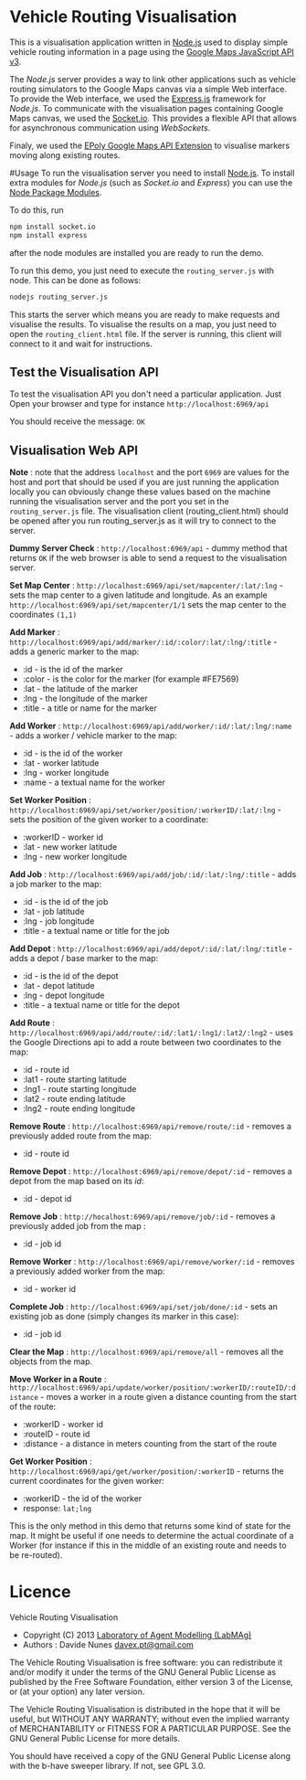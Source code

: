 # Vehicle Routing Visualisation
This is a visualisation application written in [Node.js](http://nodejs.org/) used to display simple
vehicle routing information in a page using the [Google Maps JavaScript API v3](https://developers.google.com/maps/documentation/javascript/reference).

The *Node.js* server provides a way to link other applications such as vehicle routing simulators to the Google Maps canvas 
via a simple Web interface. To provide the Web interface, we used the [Express.js](http://expressjs.com/) framework for *Node.js*.
To communicate with the visualisation pages containing Google Maps canvas, we used the [Socket.io](http://socket.io/). This provides a 
flexible API that allows for asynchronous communication using *WebSockets*. 

Finaly, we used the [EPoly Google Maps API Extension](http://econym.org.uk/gmap/epoly.htm) to visualise markers moving along 
existing routes.

#Usage
To run the visualisation server you need to install [Node.js](http://nodejs.org/). To install extra modules for *Node.js*
(such as *Socket.io* and *Express*) you can use the [Node Package Modules](https://npmjs.org/).

To do this, run 

```bash
npm install socket.io
npm install express
```

after the node modules are installed you are ready to run the demo.

To run this demo, you just need to execute the `routing_server.js` with node. This can be done as follows:

```bash
nodejs routing_server.js
```
This starts the server which means you are ready to make requests and visualise the results. To visualise the 
results on a map, you just need to open the `routing_client.html` file. If the server is running, this client 
will connect to it and wait for instructions.

## Test the Visualisation API
To test the visualisation API you don't need a particular application. Just Open your browser and type for instance
`http://localhost:6969/api`

You should receive the message: `OK`

## Visualisation Web API
**Note** : note that the address `localhost` and the port `6969` are values for the host and port that should be used if you 
are just running the application locally you can obviously change these values based on the machine running the visualisation server 
and the port you set in the `routing_server.js` file. The visualisation client (routing_client.html) should be opened after you run routing_server.js as
it will try to connect to the server.

**Dummy Server Check** : `http://localhost:6969/api` - dummy method that returns `OK` if the web browser is able to send a request to the visualisation server.

**Set Map Center** : `http://localhost:6969/api/set/mapcenter/:lat/:lng` - sets the map center to a given latitude and longitude. As an example `http://localhost:6969/api/set/mapcenter/1/1`
sets the map center to the coordinates `(1,1)`

**Add Marker** : `http://localhost:6969/api/add/marker/:id/:color/:lat/:lng/:title` - adds a generic marker to the map: 
* :id - is the id of the marker 
* :color - is the color for the marker (for example #FE7569)
* :lat - the latitude of the marker
* :lng - the longitude of the marker
* :title - a title or name for the marker

**Add Worker** : `http://localhost:6969/api/add/worker/:id/:lat/:lng/:name` - adds a worker / vehicle marker to the map:
* :id - is the id of the worker
* :lat - worker latitude
* :lng - worker longitude
* :name - a textual name for the worker

**Set Worker Position** : `http://localhost:6969/api/set/worker/position/:workerID/:lat/:lng` - sets the position of the given worker to a coordinate:
* :workerID - worker id
* :lat - new worker latitude
* :lng - new worker longitude

**Add Job** : `http://localhost:6969/api/add/job/:id/:lat/:lng/:title` - adds a job marker to the map:
* :id - is the id of the job
* :lat - job latitude
* :lng - job longitude
* :title - a textual name or title for the job

**Add Depot** : `http://localhost:6969/api/add/depot/:id/:lat/:lng/:title` - adds a depot / base marker to the map:
* :id - is the id of the depot
* :lat - depot latitude
* :lng - depot longitude
* :title - a textual name or title for the depot

**Add Route** : `http://localhost:6969/api/add/route/:id/:lat1/:lng1/:lat2/:lng2` - uses the Google Directions api to 
add a route between two coordinates to the map:
* :id - route id
* :lat1 - route starting latitude
* :lng1 - route starting longitude
* :lat2 - route ending latitude
* :lng2 - route ending longitude

**Remove Route** : `http://localhost:6969/api/remove/route/:id` - removes a previously added route from the map:
* :id - route id

**Remove Depot** : `http://localhost:6969/api/remove/depot/:id` - removes a depot from the map based on its *id*:
* :id - depot id

**Remove Job** : `http://hocalhost:6969/api/remove/job/:id` - removes a previously added job from the map :
* :id -  job id 

**Remove Worker** : `http://localhost:6969/api/remove/worker/:id` - removes a previously added worker from the map:
* :id -  worker id 

**Complete Job** : `http://localhost:6969/api/set/job/done/:id` - sets an existing job as done (simply changes its marker in this case):
* :id -  job id 

**Clear the Map** : `http://localhost:6969/api/remove/all` - removes all the objects from the map.

**Move Worker in a Route** : `http://localhost:6969/api/update/worker/position/:workerID/:routeID/:distance` - moves a worker in a route given a distance counting from the start of the route:
* :workerID - worker id
* :routeID - route id
* :distance - a distance in meters counting from the start of the route

**Get Worker Position** : `http://localhost:6969/api/get/worker/position/:workerID` - returns the current coordinates for the given worker:
* :workerID - the id of the worker
* response: `lat;lng`

This is the only method in this demo that returns some kind of state for the map. It might be useful if one needs 
to determine the actual coordinate of a Worker (for instance if this in the middle of an existing route and
needs to be re-routed).

# Licence
Vehicle Routing Visualisation

* Copyright (C) 2013  [Laboratory of Agent Modelling (LabMAg)](http://labmag.ul.pt/)
* Authors : Davide Nunes davex.pt@gmail.com

The Vehicle Routing Visualisation is free software: you can redistribute it and/or modify it under the terms of the GNU General Public License as published by the Free Software Foundation, either version 3 of the License, or (at your option) any later version.

The Vehicle Routing Visualisation is distributed in the hope that it will be useful, but WITHOUT ANY WARRANTY; without even the implied warranty of MERCHANTABILITY or FITNESS FOR A PARTICULAR PURPOSE. See the GNU General Public License for more details.

You should have received a copy of the GNU General Public License along with the b-have sweeper library.
If not, see GPL 3.0.

